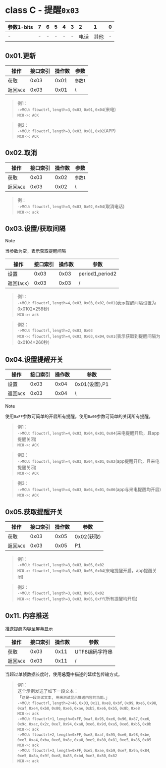 # class C - 提醒`0x03`


| 参数1-bits | 7    | 6    | 5    | 4    | 3    | 2    | 1    | 0    |
| :--- | :--- | :--- | :--- | :--- | :--- | :--- | :--- | :--- |
| -    | -    | -    | -    | -    | -    | 电话 | 其他 | -    |



## 0x01.更新

| 操作 | 接口索引 | 操作数  | 参数   |
| ---- | ---- | ---- | ---- |
| 获取 | 0x03 | 0x01 | `参数1` |
| 返回`ACK` | 0x03 | 0x01 | \ |

> 例1：  
> `->MCU:` `flowctrl`, `length=3`, `0x03`, `0x01`, `0x04`(来电)  
> `MCU->:` `ACK`  

> 例2：  
> `->MCU:` `flowctrl`, `length=3`, `0x03`, `0x01`, `0x02`(APP)  
> `MCU->:` `ACK`  

## 0x02.取消

| 操作 | 接口索引 | 操作数  | 参数   |
| ---- | ---- | ---- | ---- |
| 获取 | 0x03 | 0x02 | `参数1` |
| 返回`ACK` | 0x03 | 0x02 | \ |

> 例：  
> `->MCU:` `flowctrl`, `length=3`, `0x03`, `0x02`, `0x04`(取消电话)  
> `MCU->:` `ack`  

## 0x03.设置/获取间隔

> [!NOTE]
> 当参数为空，表示获取提醒间隔

| 操作 | 接口索引 | 操作数  | 参数   |
| ---- | ---- | ---- | ---- |
| 设置 | 0x03 | 0x03 | period1,period2 |
| 返回(`ACK`) | 0x03 | 0x03 | / |

> 例1：  
> `->MCU:` `flowctrl`, `length=4`, `0x03`, `0x03`, `0x02`, `0x01`(表示提醒间隔设置为0x0102=258秒)  
> `MCU->:` `ack`  

> 例2：  
> `->MCU:` `flowctrl`, `length=2`, `0x03`, `0x03`  
> `MCU->:` `flowctrl`, `length=4`, `0x03`, `0x03`, `0x04`, `0x01`(表示获取到提醒间隔为0x0104=260秒)  

## 0x04.设置提醒开关

| 操作      | 接口索引 | 操作数 | 参数          |
| --------- | -------- | ------ | ------------- |
| 设置      | 0x03     | 0x04   | 0x01(设置),P1 |
| 返回`ACK` | 0x03     | 0x04   | \             |

> [!NOTE]
> 使用`0xFF`参数可简单的开启所有提醒。使用`0x00`参数可简单的关闭所有提醒。

> 例1：  
> `->MCU:` `flowctrl`, `length=4`, `0x03`, `0x04`, `0x01`, `0x04`(来电提醒开启，且app提醒关闭)  
> `MCU->:` `ACK`  

> 例2：  
> `->MCU:` `flowctrl`, `length=4`, `0x03`, `0x04`, `0x01`, `0x02`(app提醒开启，且来电提醒关闭)  
> `MCU->:` `ACK`  

> 例3：  
> `->MCU:` `flowctrl`, `length=4`, `0x03`, `0x04`, `0x01`, `0x06`(app与来电提醒均开启)  
> `MCU->:` `ACK`  

## 0x05.获取提醒开关

| 操作      | 接口索引 | 操作数 | 参数       |
| --------- | -------- | ------ | ---------- |
| 获取      | 0x03     | 0x05   | 0x02(获取) |
| 返回`ACK` | 0x03     | 0x05   | P1         |

> 例1：  
> `->MCU:` `flowctrl`, `length=3`, `0x03`, `0x05`, `0x02`  
> `MCU->:` `flowctrl`, `length=3`, `0x03`, `0x05`, `0x04`(来电提醒开启，app提醒关闭)  

> 例2：  
> `->MCU:` `flowctrl`, `length=3`, `0x03`, `0x05`, `0x02`  
> `MCU->:` `flowctrl`, `length=3`, `0x03`, `0x05`, `0xff`(所有提醒均开启)



## 0x11. 内容推送

推送提醒内容至屏幕显示

| 操作      | 接口索引 | 操作数 | 参数           |
| --------- | -------- | ------ | -------------- |
| 获取      | 0x03     | 0x11   | UTF8编码字符串 |
| 返回`ACK` | 0x03     | 0x11   | /              |

当超过单帧数据长度时，使用**总览**中描述的延续包传输方式。

> 例1：  
> 这个示例发送了如下一段文本：  
> 「`这是一段测试文本, 用来测试显示推送内容的功能。`」  
> `->MCU:` `flowctrl`, `length=2+46`, `0x03`, `0x11`,  `0xe8`, `0xbf`, `0x99`, `0xe6`, `0x98`, `0xaf`, `0xe4`, `0xb8`, `0x80`, `0xe6`, `0xae`, `0xb5`, `0xe6`, `0xb5`, `0x8b`, `0xe8`  
> `MCU->:` `ack`    
> `->MCU:` `flowctrl+1`, `length=0xFF`, `0xaf`, `0x95`, `0xe6`, `0x96`, `0x87`, `0xe6`, `0x9c`, `0xac`, `0x2c`, `0xe7`, `0x94`, `0xa8`, `0xe6`, `0x9d`, `0xa5`, `0xe6`, `0xb5`, `0x8b`  
> `MCU->:` `ack`    
> `->MCU:` `flowctrl+2`, `length=0xFF`, `0xe8`, `0xaf`, `0x95`, `0xe6`, `0x98`, `0xbe`, `0xe7`, `0xa4`, `0xba`, `0xe6`, `0x8e`, `0xa8`, `0xe9`, `0x80`, `0x81`, `0xe5`, `0x86`, `0x85`  
> `MCU->:` `ack`   
> `->MCU:` `flowctrl+3`, `length=0xFF`, `0xe5`, `0xae`, `0xb9`, `0xe7`, `0x9a`, `0x84`, `0xe5`, `0x8a`, `0x9f`, `0xe8`, `0x83`, `0xbd`, `0xe3`, `0x80`, `0x82`  
> `MCU->:` `ack`  

